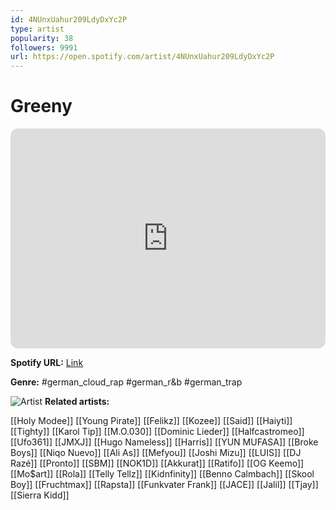 ```yaml
---
id: 4NUnxUahur209LdyDxYc2P
type: artist
popularity: 38
followers: 9991
url: https://open.spotify.com/artist/4NUnxUahur209LdyDxYc2P
---
```

# Greeny

<iframe style="border-radius:12px" src="https://open.spotify.com/embed/artist/4NUnxUahur209LdyDxYc2P" width="100%" height="352" frameBorder="0" allowfullscreen="" allow="autoplay; clipboard-write; encrypted-media; fullscreen; picture-in-picture" loading="lazy"></iframe>

**Spotify URL:** [Link](https://open.spotify.com/artist/4NUnxUahur209LdyDxYc2P)

**Genre:**  #german_cloud_rap #german_r&b #german_trap

![Artist](https://i.scdn.co/image/ab6761610000e5ebb6485e4ba83ead35de3f8e4b)
**Related artists:**

[[Holy Modee]]
[[Young Pirate]]
[[Felikz]]
[[Kozee]]
[[Said]]
[[Haiyti]]
[[Tighty]]
[[Karol Tip]]
[[M.O.030]]
[[Dominic Lieder]]
[[Halfcastromeo]]
[[Ufo361]]
[[JMXJ]]
[[Hugo Nameless]]
[[Harris]]
[[YUN MUFASA]]
[[Broke Boys]]
[[Niqo Nuevo]]
[[Ali As]]
[[Mefyou]]
[[Joshi Mizu]]
[[LUIS]]
[[DJ Razé]]
[[Pronto]]
[[SBM]]
[[NOK1D]]
[[Akkurat]]
[[Ratifo]]
[[OG Keemo]]
[[Mo$art]]
[[Rola]]
[[Telly Tellz]]
[[Kidnfinity]]
[[Benno Calmbach]]
[[Skool Boy]]
[[Fruchtmax]]
[[Rapsta]]
[[Funkvater Frank]]
[[JACE]]
[[Jalil]]
[[Tjay]]
[[Sierra Kidd]]

